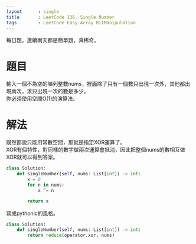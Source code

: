 ```yaml
---
layout      : single
title       : LeetCode 136. Single Number
tags 		: LeetCode Easy Array BitManipulation
---
```

每日題。連續兩天都是簡單題，真稀奇。

# 題目
輸入一個不為空的陣列整數nums，裡面除了只有一個數只出現一次外，其他都出現兩次，求只出現一次的數是多少。  
你必須使用空間O(1)的演算法。

# 解法
既然都說只能用常數空間，那就是指定XOR運算了。  
XOR有個特性，對同樣的數字做兩次運算會抵消，因此把整個nums的數相互做XOR就可以得到答案。  

```python
class Solution:
    def singleNumber(self, nums: List[int]) -> int:
        x = 0
        for n in nums:
            x ^= n

        return x
```

寫成pythonic的風格。

```python
class Solution:
    def singleNumber(self, nums: List[int]) -> int:
        return reduce(operator.xor, nums)

```
